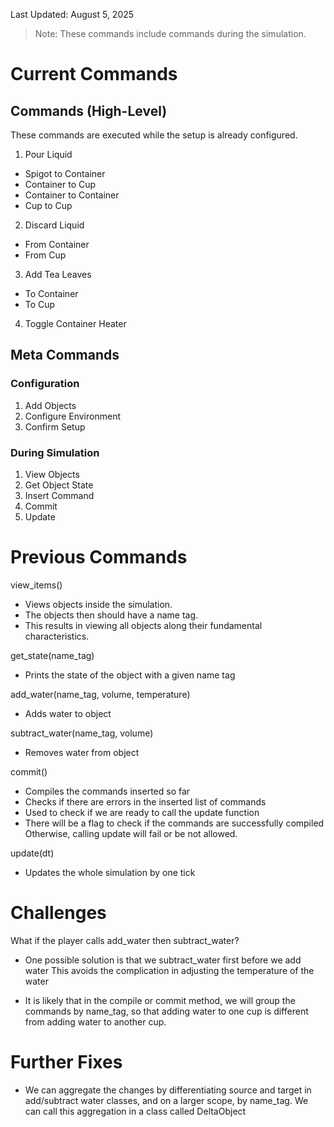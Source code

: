 Last Updated: August 5, 2025

> Note: These commands include commands during the simulation.

# Current Commands

## Commands (High-Level)

These commands are executed while the setup is already configured.

1. Pour Liquid
- Spigot to Container
- Container to Cup
- Container to Container
- Cup to Cup
2. Discard Liquid
- From Container
- From Cup
3. Add Tea Leaves
- To Container
- To Cup
4. Toggle Container Heater

## Meta Commands

### Configuration

1. Add Objects
2. Configure Environment
3. Confirm Setup

### During Simulation

1. View Objects
2. Get Object State
3. Insert Command
4. Commit
5. Update

# Previous Commands

view_items()
- Views objects inside the simulation.
- The objects then should have a name tag.
- This results in viewing all objects along their fundamental characteristics.

get_state(name_tag)
- Prints the state of the object with a given name tag

add_water(name_tag, volume, temperature)
- Adds water to object

subtract_water(name_tag, volume)
- Removes water from object

commit()
- Compiles the commands inserted so far
- Checks if there are errors in the inserted list of commands
- Used to check if we are ready to call the update function
- There will be a flag to check if the commands are successfully compiled
Otherwise, calling update will fail or be not allowed.

update(dt)
- Updates the whole simulation by one tick

# Challenges

What if the player calls add_water then subtract_water?
- One possible solution is that we subtract_water first before we add water
This avoids the complication in adjusting the temperature of the water

- It is likely that in the compile or commit method,
we will group the commands by name_tag, so that adding water to one cup
is different from adding water to another cup.

# Further Fixes
- We can aggregate the changes by differentiating source and target in
add/subtract water classes, and on a larger scope, by name_tag. We can call
this aggregation in a class called DeltaObject
